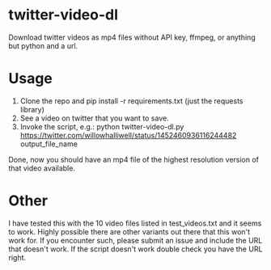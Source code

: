 # twitter-video-dl
Download twitter videos as mp4 files without API key, ffmpeg, or anything but python and a url.

# Usage
1. Clone the repo and pip install -r requirements.txt (just the requests library)
2. See a video on twitter that you want to save.
3. Invoke the script, e.g.: python twitter-video-dl.py https://twitter.com/willowhalliwell/status/1452460936116244482 output_file_name

Done, now you should have an mp4 file of the highest resolution version of that video available.

# Other

I have tested this with the 10 video files listed in test_videos.txt and it seems to work.  Highly possible there are other variants out there that this won't work for.  If you encounter such, please submit an issue and include the URL that doesn't work.  If the script doesn't work double check you have the URL right.
